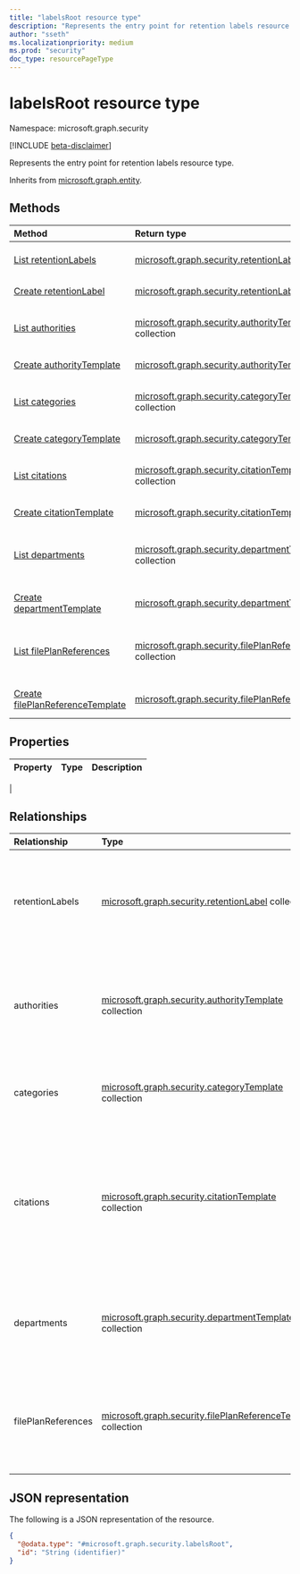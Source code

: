 ```yaml
---
title: "labelsRoot resource type"
description: "Represents the entry point for retention labels resource type."
author: "sseth"
ms.localizationpriority: medium
ms.prod: "security"
doc_type: resourcePageType
---
```


# labelsRoot resource type

Namespace: microsoft.graph.security

[!INCLUDE [beta-disclaimer](../../includes/beta-disclaimer.md)]

Represents the entry point for retention labels resource type.


Inherits from [microsoft.graph.entity](../resources/entity.md).

## Methods
|Method|Return type|Description|
|:---|:---|:---|
|[List retentionLabels](../api/security-retentionlabel-list.md)|[microsoft.graph.security.retentionLabel](../resources/security-retentionlabel.md) collection|Get a list of the [retentionLabel](../resources/security-retentionlabel.md) objects and their properties.|
|[Create retentionLabel](../api/security-retentionlabel-post.md)|[microsoft.graph.security.retentionLabel](../resources/security-retentionlabel.md)|Create a new [retentionLabel](../resources/security-retentionlabel.md) object.|
|[List authorities](../api/security-fileplandescriptor-list-authoritytemplate.md)|[microsoft.graph.security.authorityTemplate](../resources/security-authoritytemplate.md) collection|Get the authorityTemplate resources from the authorities navigation property.|
|[Create authorityTemplate](../api/security-labelsroot-post-authorities.md)|[microsoft.graph.security.authorityTemplate](../resources/security-authoritytemplate.md)|Create a new authorityTemplate object.|
|[List categories](../api/security-fileplandescriptor-list-categorytemplate.md)|[microsoft.graph.security.categoryTemplate](../resources/security-categorytemplate.md) collection|Get the categoryTemplate resources from the categories navigation property.|
|[Create categoryTemplate](../api/security-labelsroot-post-categories.md)|[microsoft.graph.security.categoryTemplate](../resources/security-categorytemplate.md)|Create a new categoryTemplate object.|
|[List citations](../api/security-fileplandescriptor-list-citationtemplate.md)|[microsoft.graph.security.citationTemplate](../resources/security-citationtemplate.md) collection|Get the citationTemplate resources from the citations navigation property.|
|[Create citationTemplate](../api/security-labelsroot-post-citations.md)|[microsoft.graph.security.citationTemplate](../resources/security-citationtemplate.md)|Create a new citationTemplate object.|
|[List departments](../api/security-fileplandescriptor-list-departmenttemplate.md)|[microsoft.graph.security.departmentTemplate](../resources/security-departmenttemplate.md) collection|Get the departmentTemplate resources from the departments navigation property.|
|[Create departmentTemplate](../api/security-labelsroot-post-departments.md)|[microsoft.graph.security.departmentTemplate](../resources/security-departmenttemplate.md)|Create a new departmentTemplate object.|
|[List filePlanReferences](../api/security-fileplandescriptor-list-fileplanreferencetemplate.md)|[microsoft.graph.security.filePlanReferenceTemplate](../resources/security-fileplanreferencetemplate.md) collection|Get the filePlanReferenceTemplate resources from the filePlanReferences navigation property.|
|[Create filePlanReferenceTemplate](../api/security-labelsroot-post-fileplanreferences.md)|[microsoft.graph.security.filePlanReferenceTemplate](../resources/security-fileplanreferencetemplate.md)|Create a new filePlanReferenceTemplate object.|

## Properties
|Property|Type|Description|
|:---|:---|:---|
|



## Relationships
|Relationship|Type|Description|
|:---|:---|:---|
|retentionLabels|[microsoft.graph.security.retentionLabel](../resources/security-retentionlabel.md) collection|Represents how customers can manage their data, whether and for how long to retain or delete it.|
|authorities|[microsoft.graph.security.authorityTemplate](../resources/security-authoritytemplate.md) collection|Specifies the underlying authority that describes the type of content to be retained and its retention schedule.|
|categories|[microsoft.graph.security.categoryTemplate](../resources/security-categorytemplate.md) collection|Specifies a group of similar types of content in a particular department.|
|citations|[microsoft.graph.security.citationTemplate](../resources/security-citationtemplate.md) collection|The specific rule or regulation created by a jurisdiction used to determine whether certain labels and content should be retained or deleted.|
|departments|[microsoft.graph.security.departmentTemplate](../resources/security-departmenttemplate.md) collection|Specifies the department or business unit of an organization to which a label belongs.|
|filePlanReferences|[microsoft.graph.security.filePlanReferenceTemplate](../resources/security-fileplanreferencetemplate.md) collection|Specifies a unique alpha-numeric identifier for an organization’s retention schedule.|


## JSON representation
The following is a JSON representation of the resource.
<!-- {
  "blockType": "resource",
  "keyProperty": "id",
  "@odata.type": "microsoft.graph.security.labelsRoot",
  "baseType": "microsoft.graph.entity",
  "openType": false
}
-->
``` json
{
  "@odata.type": "#microsoft.graph.security.labelsRoot",
  "id": "String (identifier)"
}
```

